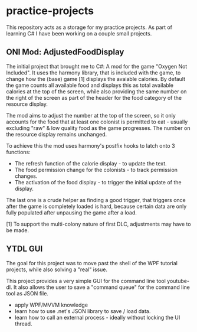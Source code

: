 # practice-projects

This repository acts as a storage for my practice projects. As part of learning C# I have been working on a couple small projects.

## ONI Mod: AdjustedFoodDisplay

The initial project that brought me to C#: A mod for the game "Oxygen Not Included".
It uses the harmony library, that is included with the game, to change how the (base) game [1] displays the avaiable calories. By default the game counts all available food and displays this as total available calories at the top of the screen, while also providing the same number on the right of the screen as part of the header for the food category of the resource display.

The mod aims to adjust the number at the top of the screen, so it only accounts for the food that at least one colonist is permitted to eat - usually excluding "raw" & low quality food as the game progresses. The number on the resource display remains unchanged.

To achieve this the mod uses harmony's postfix hooks to latch onto 3 functions:
* The refresh function of the calorie display - to update the text.
* The food permission change for the colonists - to track permission changes.
* The activation of the food display - to trigger the initial update of the display.

The last one is a crude helper as finding a good trigger, that triggers once after the game is completely loaded is hard, because certain data are only fully populated after unpausing the game after a load.

[1] To support the multi-colony nature of first DLC, adjustments may have to be made.

## YTDL GUI 

The goal for this project was to move past the shell of the WPF tutorial projects, while also solving a "real" issue.

This project provides a very simple GUI for the command line tool youtube-dl. It also allows the user to save a "command queue" for the command line tool as JSON file.

* apply WPF/MVVM knowledge
* learn how to use .net's JSON library to save / load data.
* learn how to call an external process - ideally without locking the UI thread.

